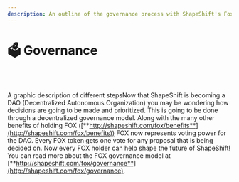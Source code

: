```yaml
---
description: An outline of the governance process with ShapeShift's Fox Token
---
```


# 🗳 Governance

​

<figure><img src="https://files.gitbook.com/v0/b/gitbook-x-prod.appspot.com/o/spaces%2FNW5n1xFUffIjV5bpWuxW%2Fuploads%2Fgit-blob-2f54564faa18bb847d89e8201d0ccf6b2ec58aad%2FgovProcess1.png?alt=media" alt=""><figcaption></figcaption></figure>

A graphic description of different stepsNow that ShapeShift is becoming a DAO (Decentralized Autonomous Organization) you may be wondering how decisions are going to be made and prioritized. This is going to be done through a decentralized governance model. Along with the many other benefits of holding FOX ([**http://shapeshift.com/fox/benefits**](http://shapeshift.com/fox/benefits)) FOX now represents voting power for the DAO. Every FOX token gets one vote for any proposal that is being decided on. Now every FOX holder can help shape the future of ShapeShift! You can read more about the FOX governance model at [**http://shapeshift.com/fox/governance**](http://shapeshift.com/fox/governance).
